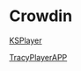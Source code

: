 # Crowdin

[KSPlayer](https://crowdin.com/project/ksplayer/invite?h=97a9a19749477dfc0bdab378dc7e59ad2486464)

[TracyPlayerAPP](https://crowdin.com/project/tracyplayer/invite?h=41dd288ae91d6661f86b8dc5d7e8a6162486466)

